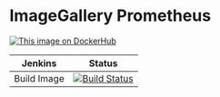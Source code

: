 # ImageGallery Prometheus

[![This image on DockerHub](https://img.shields.io/docker/pulls/stuartshay/imagegallery-prometheus.svg)](https://hub.docker.com/r/stuartshay/imagegallery-prometheus/)


 Jenkins | Status  
------------ | -------------
Build Image  | [![Build Status](https://jenkins.navigatorglass.com/buildStatus/icon?job=ImageGallery-Infrastructure/imagegallery-prometheus)](https://jenkins.navigatorglass.com/job/ImageGallery-Infrastructure/job/imagegallery-prometheus/)